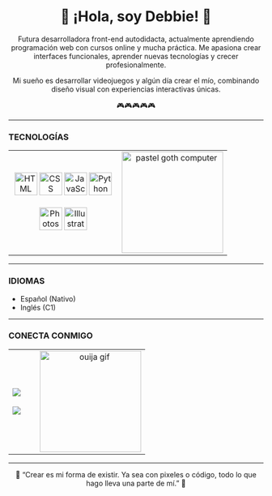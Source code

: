 <h1 align="center">🌸 ¡Hola, soy Debbie! 🌸</h1>

<p align="center">
  Futura desarrolladora front-end autodidacta, actualmente aprendiendo programación web con cursos online y mucha práctica.  
  Me apasiona crear interfaces funcionales, aprender nuevas tecnologías y crecer profesionalmente.
</p>
<p align="center">
  Mi sueño es desarrollar videojuegos y algún día crear el mío, combinando diseño visual con experiencias interactivas únicas.
</p>
<p align="center">
  🎮🎮🎮🎮🎮
</p>

---
### TECNOLOGÍAS
<div align="center">

<table>
  <tr>
    <td align="center" width="50%">
      <img src="https://cdn.jsdelivr.net/gh/devicons/devicon/icons/html5/html5-original.svg" width="45" title="HTML" />
      <img src="https://cdn.jsdelivr.net/gh/devicons/devicon/icons/css3/css3-original.svg" width="45" title="CSS" />
      <img src="https://cdn.jsdelivr.net/gh/devicons/devicon/icons/javascript/javascript-original.svg" width="45" title="JavaScript" />
      <img src="https://cdn.jsdelivr.net/gh/devicons/devicon/icons/python/python-original.svg" width="45" title="Python" />
      <br><br>
      <img src="https://cdn.jsdelivr.net/gh/devicons/devicon/icons/photoshop/photoshop-plain.svg" width="45" title="Photoshop" />
      <img src="https://cdn.jsdelivr.net/gh/devicons/devicon/icons/illustrator/illustrator-plain.svg" width="45" title="Illustrator" />
    </td>
    <td align="center">
      <img src="https://i.pinimg.com/originals/39/b2/89/39b289eca8b58a99b29423a4078504fe.gif" width="200" alt="pastel goth computer" />
    </td>
  </tr>
</table>

</div>

---

### IDIOMAS

- Español (Nativo)  
- Inglés (C1)

---

### CONECTA CONMIGO

<div align="center">

<table style="border: none;">
  <tr>
    <!-- Botones de contacto -->
    <td align="center" valign="middle" style="border: none; padding-right: 30px;">
      <a href="https://www.linkedin.com/in/TU-LINKEDIN" target="_blank">
        <img src="https://img.shields.io/badge/LinkedIn-%23dab4f7?style=for-the-badge&logo=linkedin&logoColor=black" />
      </a>
      <br><br>
      <a href="mailto:tucorreo@gmail.com">
        <img src="https://img.shields.io/badge/Gmail-%23dab4f7?style=for-the-badge&logo=gmail&logoColor=black" />
      </a>
    </td>
    <!-- GIF gótico -->
    <td align="center" valign="middle" style="border: none;">
      <img src="https://i.pinimg.com/originals/62/1d/2d/621d2d2376e9b5b6d6be9a253ed25d04.gif" width="200" alt="ouija gif" />
    </td>
  </tr>
</table>
<!-- End of contact section -->

---

<p align="center">
  🖤 “Crear es mi forma de existir. Ya sea con pixeles o código, todo lo que hago lleva una parte de mí.” 🖤
</p>
